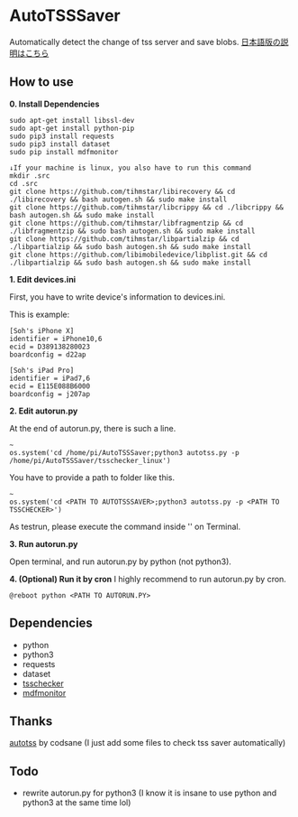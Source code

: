 # AutoTSSSaver
Automatically detect the change of tss server and save blobs.
[日本語版の説明はこちら](https://github.com/sohsatoh/AutoTSSSaver/blob/master/README-JP.md)

## How to use

**0. Install Dependencies**

```
sudo apt-get install libssl-dev
sudo apt-get install python-pip
sudo pip3 install requests
sudo pip3 install dataset
sudo pip install mdfmonitor

↓If your machine is linux, you also have to run this command
mkdir .src
cd .src
git clone https://github.com/tihmstar/libirecovery && cd ./libirecovery && bash autogen.sh && sudo make install
git clone https://github.com/tihmstar/libcrippy && cd ./libcrippy && bash autogen.sh && sudo make install
git clone https://github.com/tihmstar/libfragmentzip && cd ./libfragmentzip && sudo bash autogen.sh && sudo make install
git clone https://github.com/tihmstar/libpartialzip && cd ./libpartialzip && sudo bash autogen.sh && sudo make install
git clone https://github.com/libimobiledevice/libplist.git && cd ./libpartialzip && sudo bash autogen.sh && sudo make install
```

**1. Edit devices.ini**

First, you have to write device's information to devices.ini.

This is example:

```
[Soh's iPhone X]
identifier = iPhone10,6
ecid = D389138280023
boardconfig = d22ap

[Soh's iPad Pro]
identifier = iPad7,6
ecid = E115E088B6000
boardconfig = j207ap
```


**2. Edit autorun.py**

At the end of autorun.py, there is such a line.

```
~
os.system('cd /home/pi/AutoTSSSaver;python3 autotss.py -p /home/pi/AutoTSSSaver/tsschecker_linux')
```

You have to provide a path to folder like this.

```
~
os.system('cd <PATH TO AUTOTSSSAVER>;python3 autotss.py -p <PATH TO TSSCHECKER>')
```

As testrun, please execute the command inside '' on Terminal.

**3. Run autorun.py**

Open terminal, and run autorun.py by python (not python3).


**4. (Optional) Run it by cron**
I highly recommend to run autorun.py by cron.

```
@reboot python <PATH TO AUTORUN.PY>
```


## Dependencies
- python
- python3
- requests
- dataset
- [tsschecker](https://github.com/encounter/tsschecker/releases)
- [mdfmonitor](https://github.com/alice1017/mdfmonitor)

## Thanks
[autotss](https://github.com/codsane/autotss) by codsane
(I just add some files to check tss saver automatically)

## Todo
- rewrite autorun.py for python3
(I know it is insane to use python and python3 at the same time lol)
